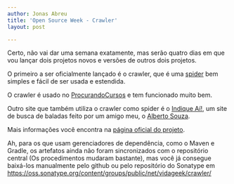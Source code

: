 ```yaml
---
author: Jonas Abreu
title: 'Open Source Week - Crawler'
layout: post

---
```

Certo, não vai dar uma semana exatamente, mas serão quatro dias em que vou lançar dois projetos novos e versões de outros dois projetos.

O primeiro a ser oficialmente lançado é o crawler, que é uma [spider][1] bem simples e fácil de ser usada e estendida.

O crawler é usado no [ProcurandoCursos][2] e tem funcionado muito bem.

Outro site que também utiliza o crawler como spider é o [Indique Aí!][3], um site de busca de baladas feito por um amigo meu, o [Alberto Souza][4].

Mais informações você encontra na [página oficial do projeto][5].

Ah, para os que usam gerenciadores de dependência, como o Maven e Gradle, os artefatos ainda não foram sincronizados com o repositório central (Os procedimentos mudaram bastante), mas você já consegue baixá-los manualmente pelo github ou pelo repositório do Sonatype em <https://oss.sonatype.org/content/groups/public/net/vidageek/crawler/> 














 [1]: http://en.wikipedia.org/wiki/Web_crawler
 [2]: http://www.procurandocursos.com
 [3]: http://indiqueai.com.br
 [4]: http://www.caelum.com.br
 [5]: http://projetos.vidageek.net/crawler





